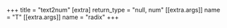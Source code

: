+++
title = "text2num"
[extra]
return_type = "null, num"
[[extra.args]]
name = "T"
[[extra.args]]
name = "radix"
+++